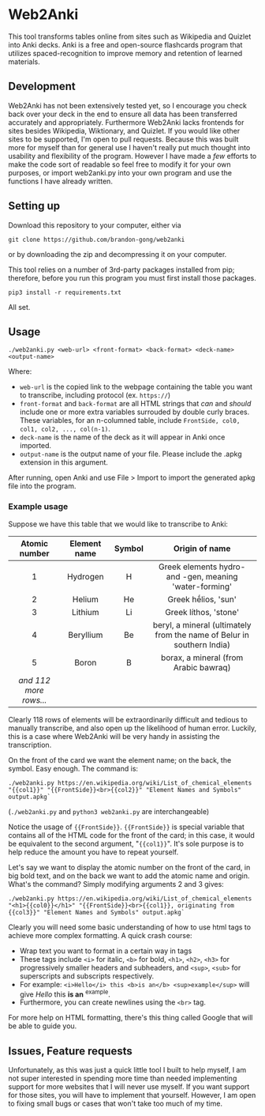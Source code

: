 # Web2Anki
This tool transforms tables online from sites such as Wikipedia and Quizlet
into Anki decks.  Anki is a free and open-source flashcards program that
utilizes spaced-recognition to improve memory and retention
of learned materials.

## Development
Web2Anki has not been extensively tested yet, so I encourage you check
back over your deck in the end to ensure all data has been transferred
accurately and appropriately.  Furthermore Web2Anki lacks frontends for sites
besides Wikipedia, Wiktionary, and Quizlet.  If you would like other sites to
be supported, I'm open to pull requests. Because this was built more for myself
than for general use I haven't really put much thought into usability and
flexibility of the program.  However I have made a _few_ efforts to make the
code sort of readable so feel free to modify it for your own purposes, or
import web2anki.py into your own program and use the functions I have
already written.

## Setting up
Download this repository to your computer, either via
```
git clone https://github.com/brandon-gong/web2anki
```
or by downloading the zip and decompressing it on your computer.

This tool relies on a number of 3rd-party packages installed from pip;
therefore, before
you run this program you must first install those packages.
```
pip3 install -r requirements.txt
```
All set.

## Usage
```
./web2anki.py <web-url> <front-format> <back-format> <deck-name> <output-name>
```
Where:
- `web-url` is the copied link to the webpage containing the table you
  want to transcribe, including protocol (ex. `https://`)
- `front-format` and `back-format` are all HTML strings that _can_ and
  _should_ include one or more extra variables surrouded by double
  curly braces.  These variables, for an n-columned table, include
  `FrontSide, col0, col1, col2, ..., col(n-1)`.
- `deck-name` is the name of the deck as it will appear in Anki once imported.
- `output-name` is the output name of your file.  Please include the
  .apkg extension in this argument.

After running, open Anki and use File > Import to import the generated
apkg file into the program.

### Example usage
Suppose we have this table that we would like to transcribe to Anki:

| Atomic number  | Element name  | Symbol  | Origin of name  |
| :------------: | :-----------: | :-----: | :-----------------: |
| 1              | Hydrogen      | H       | Greek elements hydro- and -gen, meaning 'water-forming'|
| 2              | Helium        |  He     | Greek hḗlios, 'sun' |
| 3              | Lithium       |  Li     |  Greek líthos, 'stone'|
| 4              | Beryllium     |  Be     |  beryl, a mineral (ultimately from the name of Belur in southern India) |
| 5              | Boron         |  B      |  borax, a mineral (from Arabic bawraq) |
| _and 112 more rows..._  |

Clearly 118 rows of elements will be extraordinarily difficult and tedious to
manually transcribe, and also open up the likelihood of human error.  Luckily,
this is a case where Web2Anki will be very handy in assisting the
transcription.

On the front of the card we want the element name; on the back, the symbol.
Easy enough.  The command is:
```
./web2anki.py https://en.wikipedia.org/wiki/List_of_chemical_elements "{{col1}}" "{{FrontSide}}<br>{{col2}}" "Element Names and Symbols" output.apkg`
```
(`./web2anki.py` and `python3 web2anki.py` are interchangeable)

Notice the usage of `{{FrontSide}}`.  `{{FrontSide}}` is  special variable
that contains all of the HTML code for the front of the card; in this case, it
would be equivalent to the second argument, "`{{col1}}`".  It's sole purpose
is to help reduce the amount you have to repeat yourself.

Let's say we want to display the atomic number on the front of the card, in
big bold text, and on the back we want to add the atomic name and origin.
What's the command?  Simply modifying arguments 2 and 3 gives:
```
./web2anki.py https://en.wikipedia.org/wiki/List_of_chemical_elements "<h1>{{col0}}</h1>" "{{FrontSide}}<br>{{col1}}, originating from {{col3}}" "Element Names and Symbols" output.apkg`
```

Clearly you will need some basic understanding of how to use html tags to
achieve more complex formatting.  A quick crash course:
- Wrap text you want to format in a certain way in tags
- These tags include `<i>` for italic, `<b>` for bold, `<h1>`, `<h2>`, `<h3>`
  for progressively smaller headers and subheaders, and `<sup>`, `<sub>` for
  superscripts and subscripts respectively.
- For example: `<i>Hello</i> this <b>is an</b> <sup>example</sup>` will give
  _Hello_ this **is an** <sup>example</sup>.
- Furthermore, you can create newlines using the `<br>` tag.

For more help on HTML formatting, there's this thing called Google that
will be able to guide you.

## Issues, Feature requests
Unfortunately, as this was just a quick little tool I built to help myself,
I am not super interested in spending more time than needed implementing
support for more websites that I will never use myself.  If you want support
for those sites, you will have to implement that yourself.
However, I am open to fixing small bugs or cases that won't take too much
of my time.

